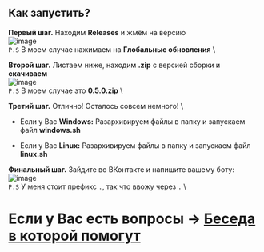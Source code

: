 ## Как запустить?

**Первый шаг.** Находим **Releases** и жмём на версию\
![image](https://user-images.githubusercontent.com/112260686/218114126-17e08bfe-0fe7-408d-9a96-4d205120a404.png) \
`P.S` В моем случае нажимаем на **Глобальные обновления** \

**Второй шаг.** Листаем ниже, находим **.zip** с версией сборки и **скачиваем**\
![image](https://user-images.githubusercontent.com/112260686/218115014-117799c9-0c38-4f55-9f84-b76fb7c12a4b.png) \
`P.S` В моем случае это **0.5.0.zip** \

**Третий шаг.** Отлично! Осталось совсем немного! \
* Если у Вас **Windows:** Разархивируем файлы в папку и запускаем файл **windows.sh** 

* Если у Вас **Linux:** Разархивируем файлы в папку и запускаем файл **linux.sh**

**Финальный шаг.** Зайдите во ВКонтакте и напишите вашему боту: \
![image](https://user-images.githubusercontent.com/112260686/218117574-b4432b83-f515-422a-a854-01d7a5389335.png) \
`P.S` У меня стоит префикс `.`, так что ввожу через `.` \

# Если у Вас есть вопросы -> [Беседа в которой помогут](https://vk.me/join/AJQ1d4vpiSZcfq8_MU2eVAJ_)

